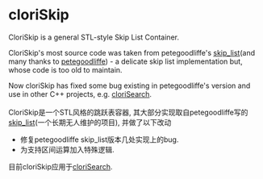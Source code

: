 cloriSkip<div id="top"></div>
=====

CloriSkip is a general STL-style Skip List Container.

CloriSkip's most source code was taken from petegoodliffe's [skip_list](https://github.com/petegoodliffe/skip_list)(and many thanks to [petegoodliffe](https://github.com/petegoodliffe)) - a delicate skip list implementation but, whose code is too old to maintain. 

Now cloriSkip has fixed some bug existing in petegoodliffe's version and use in other C++ projects, e.g. [cloriSearch](https://github.com/shpilu/cloriSearch).
</br>
</br>
CloriSkip是一个STL风格的跳跃表容器, 其大部分实现取自petegoodliffe写的[skip_list](https://github.com/petegoodliffe/skip_list)(一个长期无人维护的项目), 并做了以下改动

* 修复petegoodliffe skip_list版本几处实现上的bug.
* 为支持区间运算加入特殊逻辑.

目前cloriSkip应用于[cloriSearch](https://github.com/shpilu/cloriSearch).


